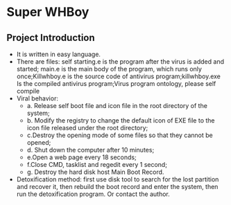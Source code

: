 Super WHBoy
=
Project Introduction
-
* It is written in easy language.
* There are  files: self starting.e is the program after the virus is added and started; main.e is the main body of the program, which runs only once;Killwhboy.e is the source code of antivirus program;killwhboy.exe Is the compiled antivirus program;Virus program ontology, please self compile
* Viral behavior:
  * a. Release self boot file and icon file in the root directory of the system; 
  * b. Modify the registry to change the default icon of EXE file to the icon file released under the root directory;
  * c.Destroy the opening mode of some files so that they cannot be opened; 
  * d. Shut down the computer after 10 minutes;
  * e.Open a web page every 18 seconds; 
  * f.Close CMD, tasklist and regedit every 1 second; 
  * g. Destroy the hard disk host Main Boot Record.
* Detoxification method: first use disk tool to search for the lost partition and recover it, then rebuild the boot record and enter the system, then run the detoxification program. Or contact the author.
